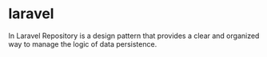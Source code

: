 # laravel
In Laravel Repository is a design pattern that provides a clear and organized way to manage the logic of data persistence.
